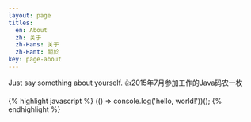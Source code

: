 ```yaml
---
layout: page
titles:
  en: About
  zh: 关于
  zh-Hans: 关于
  zh-Hant: 關於
key: page-about
---
```


Just say something about yourself. :+1:2015年7月参加工作的Java码农一枚

{% highlight javascript %}
  (() => console.log('hello, world!'))();
{% endhighlight %}
